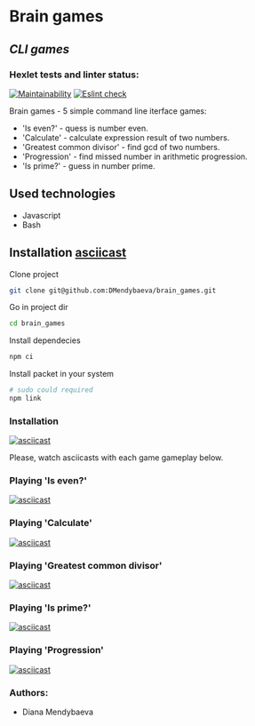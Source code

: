 # Brain games
## _CLI games_
### Hexlet tests and linter status:
[![Maintainability](https://api.codeclimate.com/v1/badges/a99a88d28ad37a79dbf6/maintainability)](https://codeclimate.com/github/codeclimate/codeclimate/maintainability) [![Eslint check](https://github.com/DMendybaeva/brain_games/workflows/eslint-check/badge.svg)](https://github.com/DMendybaeva/brain_games/actions)

Brain games - 5 simple command line iterface games:

- 'Is even?' - quess is number even.
- 'Calculate' - calculate expression result of two numbers.
- 'Greatest common divisor' - find gcd of two numbers.
- 'Progression' - find missed number in arithmetic progression.
- 'Is prime?' - guess in number prime.

## Used technologies

- Javascript
- Bash

## Installation [asciicast](#installation)
Clone project
```sh
git clone git@github.com:DMendybaeva/brain_games.git
```
Go in project dir
```sh
cd brain_games
```
Install dependecies
```sh
npm ci
```
Install packet in your system
```sh
# sudo could required
npm link 
```
### Installation
[![asciicast](https://asciinema.org/a/q13yWEIshHL1sjGUWTJPrt0Cg.svg)](https://asciinema.org/a/q13yWEIshHL1sjGUWTJPrt0Cg)

Please, watch asciicasts with each game gameplay below.

### Playing 'Is even?'
[![asciicast](https://asciinema.org/a/T57xl5VfZUrI2VTjp1Tbtbtl5.svg)](https://asciinema.org/a/T57xl5VfZUrI2VTjp1Tbtbtl5)

### Playing 'Calculate'
[![asciicast](https://asciinema.org/a/Kl8X5uyHoa6PXK2YHIqQDBFRG.svg)](https://asciinema.org/a/Kl8X5uyHoa6PXK2YHIqQDBFRG)

### Playing 'Greatest common divisor'
[![asciicast](https://asciinema.org/a/CvuzF1ixRDtRgPz3DIaGqggyU.svg)](https://asciinema.org/a/CvuzF1ixRDtRgPz3DIaGqggyU)

### Playing 'Is prime?'
[![asciicast](https://asciinema.org/a/fvmtZLeqeRyJ2nN92wyWth1bz.svg)](https://asciinema.org/a/fvmtZLeqeRyJ2nN92wyWth1bz)

### Playing 'Progression'
[![asciicast](https://asciinema.org/a/Un6tonERzqe2l3ow9uyyv7pNT.svg)](https://asciinema.org/a/Un6tonERzqe2l3ow9uyyv7pNT)

### Authors:
- Diana Mendybaeva
